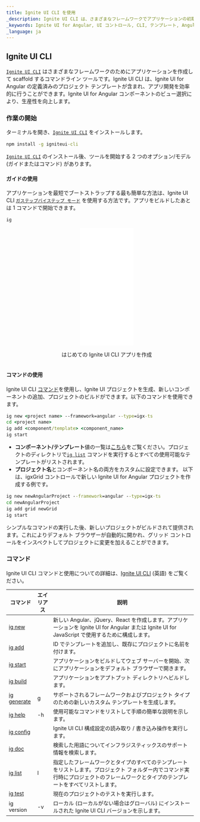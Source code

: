 ```yaml
---
title: Ignite UI CLI を使用
_description: Ignite UI CLI は、さまざまなフレームワークでアプリケーションの初期化、開発、スキャフォールディング、および処理を可能にするツールです。
_keywords: Ignite UI for Angular, UI コントロール, CLI, テンプレート, Angular ウィジェット, web ウィジェット, UI ウィジェット, Angular, ネイティブ Angular コンポーネント スイート, ネイティブ Angular コントロール, ネイティブ Angular コンポーネント ライブラリ
_language: ja
---
```


## Ignite UI CLI

[`Ignite UI CLI`](https://github.com/IgniteUI/igniteui-cli) はさまざまなフレームワークのためにアプリケーションを作成して scaffold するコマンドライン ツールです。Ignite UI CLI は、Ignite UI for Angular の定義済みのプロジェクト テンプレートが含まれ、アプリ開発を効率的に行うことができます。Ignite UI for Angular コンポーネントのビュー選択により、生産性を向上します。

### 作業の開始

ターミナルを開き、[`Ignite UI CLI`](https://github.com/IgniteUI/igniteui-cli) をインストールします。
```cmd
npm install -g igniteui-cli 
```
 [`Ignite UI CLI`](https://github.com/IgniteUI/igniteui-cli) のインストール後、ツールを開始する 2 つのオプション/モデル (ガイドまたはコマンド) があります。

#### ガイドの使用
アプリケーションを最短でブートストラップする最も簡単な方法は、Ignite UI CLI [`ガステップバイステップ モード`](https://github.com/IgniteUI/igniteui-cli/wiki/step-by-step) を使用する方法です。アプリをビルドしたあとは 1 コマンドで開始できます。 
```cmd
ig
```

<div style="display:inline-block;">
    <a style="background: url(../../images/general/buildCLIapp.gif); display:flex; justify-content:center; min-width:540px; min-height:315px;"
       href="https://youtu.be/QK_NsdtdA70" target="_blank">
        <img src="../../images/general/play.svg" style="vertical-align: middle;" />
    </a>
    <p style="text-align:center;">はじめての Ignite UI CLI アプリを作成</p>
</div>

#### コマンドの使用
Ignite UI CLI [コマンド](#available-commands)を使用し、Ignite UI プロジェクトを生成、新しいコンポーネントの追加、プロジェクトのビルドができます。以下のコマンドを使用できます。
```cmd
ig new <project name> --framework=angular --type=igx-ts 
cd <project name>
ig add <component/template> <component_name>
ig start 
```
- **コンポーネント/テンプレート**値の一覧は[こちら](https://github.com/IgniteUI/igniteui-cli/wiki/add#ignite-ui-for-angular-templates)をご覧ください。プロジェクトのディレクトリで[`ig list`](#available-commands) コマンドを実行するとすべての使用可能なテンプレートがリストされます。
- **プロジェクト名**とコンポーネント名の両方をカスタムに設定できます。
以下は、igxGrid コントロールで新しい Ignite UI for Angular プロジェクトを作成する例です。

```cmd
ig new newAngularProject --framework=angular --type=igx-ts
cd newAngularProject
ig add grid newGrid
ig start
```

シンプルなコマンドの実行した後、新しいプロジェクトがビルドされて提供されます。これによりデフォルト ブラウザーが自動的に開かれ、グリッド コントロールをインスペクトしてプロジェクトに変更を加えることができます。

### コマンド

 Ignite UI CLI コマンドと使用についての詳細は、[Ignite UI CLI](https://github.com/IgniteUI/igniteui-cli/wiki) (英語) をご覧ください。

| コマンド | エイリアス | 説明 |
| --- | --- | --- |
| [ig new](https://github.com/IgniteUI/igniteui-cli/wiki/new) | | 新しい Angular、jQuery、React を作成します。アプリケーションを Ignite UI for Angular または Ignite UI for JavaScript で使用するために構成します。
| [ig add](https://github.com/IgniteUI/igniteui-cli/wiki/add) | | ID でテンプレートを追加し、既存にプロジェクトに名前を付けます。
| [ig start](https://github.com/IgniteUI/igniteui-cli/wiki/start) | | アプリケーションをビルドしてウェブ サーバーを開始、次にアプリケーションをデフォルト ブラウザーで開きます。
| [ig build](https://github.com/IgniteUI/igniteui-cli/wiki/build) | | アプリケーションをアプトプット ディレクトリへビルドします。
| [ig generate](https://github.com/IgniteUI/igniteui-cli/wiki/generate) | g | サポートされるフレームワークおよびプロジェクト タイプのための新しいカスタム テンプレートを生成します。
| [ig help](https://github.com/IgniteUI/igniteui-cli/wiki/help) | -h | 使用可能なコマンドをリストして手順の簡単な説明を示します。
| [ig config](https://github.com/IgniteUI/igniteui-cli/wiki/config) | | Ignite UI CLI 構成設定の読み取り / 書き込み操作を実行します。
| [ig doc](https://github.com/IgniteUI/igniteui-cli/wiki/doc) | | 検索した用語についてインフラジスティックスのサポート情報を検索します。
| [ig list](https://github.com/IgniteUI/igniteui-cli/wiki/list) | l |  指定したフレームワークとタイプのすべてのテンプレートをリストします。プロジェクト フォルダー内でコマンド実行時にプロジェクトのフレームワークとタイプのテンプレートをすべてリストします。
| [ig test](https://github.com/IgniteUI/igniteui-cli/wiki/test) |  | 現在のプロジェクトのテストを実行します。
| ig version | -v | ローカル (ローカルがない場合はグローバル) にインストールされた Ignite UI CLI バージョンを示します。|
